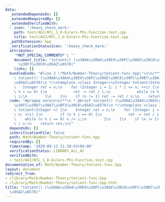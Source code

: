 ```yaml
---
data:
  _extendedDependsOn: []
  _extendedRequiredBy: []
  _extendedVerifiedWith:
  - icon: ':heavy_check_mark:'
    path: test/AOJ/NTL_1_D-Eulers-Phi-Function.test.cpp
    title: test/AOJ/NTL_1_D-Eulers-Phi-Function.test.cpp
  _pathExtension: hpp
  _verificationStatusIcon: ':heavy_check_mark:'
  attributes:
    '*NOT_SPECIAL_COMMENTS*': ''
    document_title: "totient() (\u30AA\u30A4\u30E9\u30FC\u306E\u30C8\u30FC\u30B7\u30A7\
      \u30F3\u30C8\u95A2\u6570)"
    links: []
  bundledCode: "#line 2 \"Math/Number-Theory/totient-func.hpp\"\n\n/**\n * @brief\
    \ totient() (\u30AA\u30A4\u30E9\u30FC\u306E\u30C8\u30FC\u30B7\u30A7\u30F3\u30C8\
    \u95A2\u6570)\n */\ntemplate <class Integer>\nInteger totient(Integer n) {\n \
    \   Integer ret = n;\n    for (Integer i = 2; i * i <= n; ++i) {\n        if (n\
    \ % i == 0) {\n            ret -= ret / i;\n            while (n % i == 0) n /=\
    \ i;\n        }\n    }\n    if (n != 1) ret -= ret / n;\n    return ret;\n}\n"
  code: "#pragma once\n\n/**\n * @brief totient() (\u30AA\u30A4\u30E9\u30FC\u306E\u30C8\
    \u30FC\u30B7\u30A7\u30F3\u30C8\u95A2\u6570)\n */\ntemplate <class Integer>\nInteger\
    \ totient(Integer n) {\n    Integer ret = n;\n    for (Integer i = 2; i * i <=\
    \ n; ++i) {\n        if (n % i == 0) {\n            ret -= ret / i;\n        \
    \    while (n % i == 0) n /= i;\n        }\n    }\n    if (n != 1) ret -= ret\
    \ / n;\n    return ret;\n}"
  dependsOn: []
  isVerificationFile: false
  path: Math/Number-Theory/totient-func.hpp
  requiredBy: []
  timestamp: '2020-09-13 11:30:43+09:00'
  verificationStatus: LIBRARY_ALL_AC
  verifiedWith:
  - test/AOJ/NTL_1_D-Eulers-Phi-Function.test.cpp
documentation_of: Math/Number-Theory/totient-func.hpp
layout: document
redirect_from:
- /library/Math/Number-Theory/totient-func.hpp
- /library/Math/Number-Theory/totient-func.hpp.html
title: "totient() (\u30AA\u30A4\u30E9\u30FC\u306E\u30C8\u30FC\u30B7\u30A7\u30F3\u30C8\
  \u95A2\u6570)"
---
```

